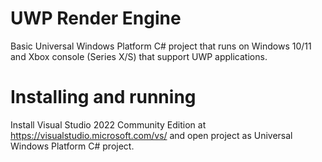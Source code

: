 # UWP Render Engine
Basic Universal Windows Platform C# project that runs on Windows 10/11 and Xbox console (Series X/S) that support UWP applications.

# Installing and running
Install Visual Studio 2022 Community Edition at https://visualstudio.microsoft.com/vs/
and open project as Universal Windows Platform C# project.
